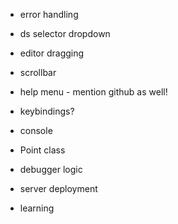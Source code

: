 - error handling
- ds selector dropdown
- editor dragging
- scrollbar
- help menu - mention github as well!
- keybindings?
- console
- Point class

- debugger logic

- server deployment
- learning